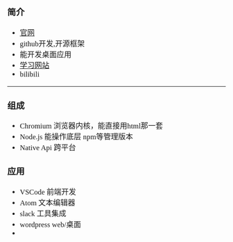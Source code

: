 <span  style="font-family: Simsun,serif; font-size: 17px; ">

### 简介

- [官网](https://www.electronjs.org/)
- github开发,开源框架
- 能开发桌面应用
- [学习网站](https://jspang.com/)
- bilibili

---

### 组成

- Chromium 浏览器内核，能直接用html那一套
- Node.js 能操作底层 npm等管理版本
- Native Api 跨平台

### 应用

- VSCode  前端开发
- Atom    文本编辑器
- slack   工具集成
- wordpress web/桌面
- 

</span>